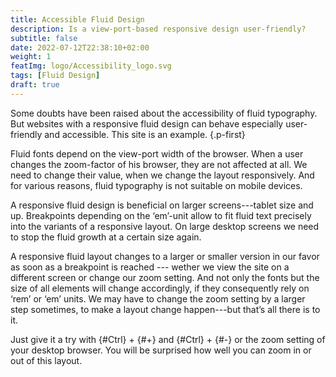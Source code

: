```yaml
---
title: Accessible Fluid Design
description: Is a view-port-based responsive design user-friendly? 
subtitle: false
date: 2022-07-12T22:38:10+02:00
weight: 1
featImg: logo/Accessibility_logo.svg
tags: [Fluid Design]
draft: true
---
```


Some doubts have been raised about the accessibility of fluid typography. But websites with a responsive fluid design can behave especially user-friendly and accessible. This site is an example.
{.p-first} <!--more-->

Fluid fonts depend on the view-port width of the browser. When a user changes the zoom-factor of his browser, they are not affected at all. We need to change their value, when we change the layout responsively. And for various reasons, fluid typography is not suitable on mobile devices.

A responsive fluid design is beneficial on larger screens---tablet size and up. Breakpoints depending on the ‘em’-unit allow to fit fluid text precisely into the variants of a responsive layout. On large desktop screens we need to stop the fluid growth at a certain size again.

A responsive fluid layout changes to a larger or smaller version in our favor as soon as a breakpoint is reached --- wether we  view the site on a different screen or change our zoom setting. And not only the fonts but the size of all elements will change accordingly, if they consequently rely on ‘rem’ or ‘em’ units. We may have to change the zoom setting by a larger step sometimes, to make a layout change happen---but that’s all there is to it.  

Just give it a try with {#Ctrl} + {#+} and {#Ctrl} + {#-} or the zoom setting of your desktop browser. You will be surprised how well you can zoom in or out of this layout.
